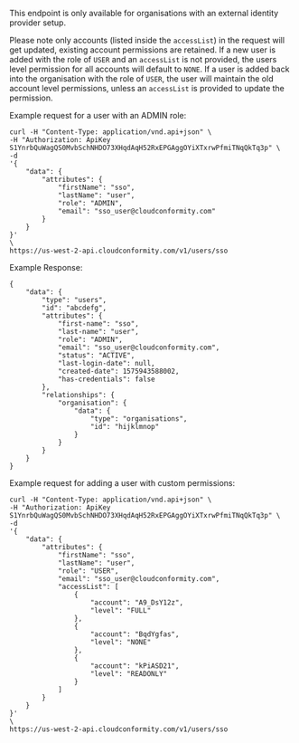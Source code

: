 This endpoint is only available for organisations with an external identity provider setup.

Please note only accounts (listed inside the `accessList`) in the request will get updated, existing account permissions are retained.
If a new user is added with the role of `USER` and an `accessList` is not provided, the users level permission for all accounts will default to `NONE`.
If a user is added back into the organisation with the role of `USER`, the user will maintain the old account level permissions, unless an `accessList` is provided to update the permission.

Example request for a user with an ADMIN role:

```
curl -H "Content-Type: application/vnd.api+json" \
-H "Authorization: ApiKey S1YnrbQuWagQS0MvbSchNHDO73XHqdAqH52RxEPGAggOYiXTxrwPfmiTNqQkTq3p" \
-d
'{
    "data": {
        "attributes": {
            "firstName": "sso",
            "lastName": "user",
            "role": "ADMIN",
            "email": "sso_user@cloudconformity.com"
        }
    }
}'
\
https://us-west-2-api.cloudconformity.com/v1/users/sso
```

Example Response:

```
{
    "data": {
        "type": "users",
        "id": "abcdefg",
        "attributes": {
            "first-name": "sso",
            "last-name": "user",
            "role": "ADMIN",
            "email": "sso_user@cloudconformity.com",
            "status": "ACTIVE",
            "last-login-date": null,
            "created-date": 1575943588002,
            "has-credentials": false
        },
        "relationships": {
            "organisation": {
                "data": {
                    "type": "organisations",
                    "id": "hijklmnop"
                }
            }
        }
    }
}
```

Example request for adding a user with custom permissions:

```
curl -H "Content-Type: application/vnd.api+json" \
-H "Authorization: ApiKey S1YnrbQuWagQS0MvbSchNHDO73XHqdAqH52RxEPGAggOYiXTxrwPfmiTNqQkTq3p" \
-d
'{
    "data": {
        "attributes": {
            "firstName": "sso",
            "lastName": "user",
            "role": "USER",
            "email": "sso_user@cloudconformity.com",
            "accessList": [
                {
                    "account": "A9_DsY12z",
                    "level": "FULL"
                },
                {
                    "account": "BqdYgfas",
                    "level": "NONE"
                },
                {
                    "account": "kPiASD21",
                    "level": "READONLY"
                }
            ]
        }
    }
}'
\
https://us-west-2-api.cloudconformity.com/v1/users/sso
```
